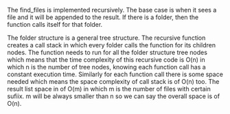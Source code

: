 The find_files is implemented recursively. The base case is when it sees a file and it will be appended to the result.
If there is a folder, then the function calls itself for that folder. 

The folder structure is a general tree structure. The recursive function creates a call stack in which every folder calls the function for its children nodes. The function needs to run for all the folder structure tree nodes which means that the time complexity of this recursive code is O(n) in which n is the number of tree nodes, knowing each function call has a constant execution time. 
Similarly for each function call there is some space needed which means the space complexity of call stack is of O(n) too. The result list space in of O(m) in which m is the number of files with certain sufiix. m will be always smaller than n so we can say the overall space is of O(n).
